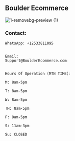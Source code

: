 ## Boulder Ecommerce
![1-removebg-preview (1)](https://user-images.githubusercontent.com/96320435/146627351-5e8f520a-00dd-4f01-b47f-53c73da33943.png)

### Contact:

```markdownPhone:
WhatsApp: +12533811095


Email:
Support@BoulderEcommerce.com


Hours Of Operation (MTN TIME):

M: 8am-5pm

T: 8am-5pm

W: 8am-5pm

TH: 8am-5pm

F: 8am-5pm

S: 11am-3pm

Su: CLOSED

